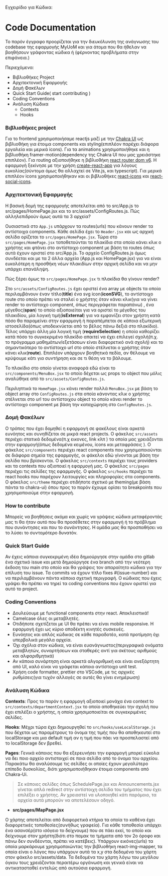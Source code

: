 Εγχειρίδιο για Κώδικα:

# Code Documentation

Το παρόν έγγραφο προορίζεται για την διευκόλυνση της ανάγνωσης του codebase της εφαρμογής MyUoM και για άτομα που θα ήθελαν να βοηθήσουν γράφοντας κώδικα ή (φέρνοντας προβλήματα στην επιφάνεια.)

Περιεχόμενα:

- Βιβλιοθήκες Project
- Αρχιτεκτονική Εφαρμογής
- Δομή Φακέλων
- Quick Start Guide( start contributing )
- Coding Conventions
- Ανάλυση Κώδικα
  - Contexts
  - Hooks

### Βιβλιοθήκες project

Για το frontend χρησιμοποιήσαμε reactjs μαζί με την [Chakra UI](https://chakra-ui.com/) ως βιβλιοθήκη για έτοιμα components και styling(επιπλέον παρέχει διάφορα εργαλεία και μερικά icons).
Για τα animations χρησιμοποιήθηκε και η βιβλιοθήκη framer-motion(dependency της Chakra UI που μας χρειάστηκε επιπλέον). Για routing αξιοποιήθηκε η βιβλιοθήκη [react router dom v6](https://reactrouter.com/en/v6.3.0/getting-started/overview).
Η εφαρμογή ξεκίνησε με την χρήση [create-react-app](https://create-react-app.dev/) για λόγους ευκολίας(σύντομα όμως θα αλλαχτεί σε Vite.js, και typescript).
Για μερικά επιπλέον icons χρησιμοποιήθηκαν και οι βιβλιοθήκες [react-icons](https://react-icons.github.io/react-icons/) και [react-social-icons](https://www.npmjs.com/package/react-social-icons).

### Αρχιτεκτονική Εφαρμογής

Η βασική δομή της εφαρμογής αποτελείται από το src/App.js το src/pages/HomePage.jsx και το src/assets/ConfigRoutes.js.
Πώς αλληλεπιδρούν όμως αυτά τα 3 αρχεία?

Ουσιαστικά στο `App.js` υπάρχουν τα routes(urls) που κάνουν render τα αντίστοιχα components. Κάθε σελίδα έχει το `Header.jsx` και ως αρχική σελίδα ορίζεται το `src/pages/HomePage.jsx`. Τώρα στο `src/pages/HomePage.jsx` τοποθετούνται τα πλακίδια στα οποία κάνει κλικ ο χρήστης και φτάνει στο αντίστοιχο component με βάση τα routes όπως αυτά έχουν οριστεί στο src/App.js. Το αρχείο ConfigRoutes.js όμως συνδέεται και με τα 2 άλλα αρχεία (App.js και HomePage.jsx) για να είναι ευκολότερη η προσθήκη νέων πλακιδίων στην αρχική σελίδα και να μην υπάρχει επανάληψη.

Πώς ξέρει όμως το `src/pages/HomePage.jsx` τι πλακίδια θα γίνουν render?

Στο `src/assets/ConfigRoutes.js` έχει οριστεί ένα array με objects τα οποία περιλαμβάνουν έναν τίτλο(**title**) ένα svg icon(**iconSVG**), το αντίστοιχο route στο οποίο πρέπει να σταλεί ο χρήστης όταν κάνει κλικ(για να γίνει render το αντίστοιχο component, όπως περιγράφεται παραπάνω) , ένα μέγεθος(**span**) το οποίο αξιοποιείται για να οριστεί το μέγεθος του πλακιδίου, μία λογική τιμή(**isExternal**) για να εμφανίζει στον χρήστη κατά πόσο θα παραμείνει στην εφαρμογή ή παραπέμπεται σε κάποια εξωτερική ιστοσελίδα(όπως υποδεικνύεται από το βέλος πάνω δεξιά στο πλακίδιο). Τέλος υπάρχει άλλη μία λογική τιμή (**requireSelection**) η οποία καθορίζει κατά πόσο το συγκεκριμένο πλακίδιο απαιτεί να έχει επιλεγεί σχολή(π.χ. το πρόγραμμα μαθημάτων/εξετάσεων είναι διαφορετικό ανά σχολή) και το σημαντικότερο το αντίστοιχο url στο οποίο στέλνεται ο χρήστης όταν κάνει κλικ(**route**). Επιπλέον υπάρχουν βοηθητικά πεδία, αν θέλουμε να κρύψουμε κάτι για συντήρηση και σε τι θέση να το βάλουμε.

Το πλακίδιο στο οποίο γίνεται αναφορά εδώ είναι το `src/components/MenuBox.jsx` το οποίο δέχεται ως props το object που μόλις αναλύθηκε από το `src/assets/ConfigRoutes.js`.

Περιληπτικά το `HomePage.jsx` κάνει render πολλά `MenuBox.jsx` με βάση το object array στο `ConfigRoutes.js` στα οποία κάνοντας κλικ ο χρήστης στέλνεται στο url του αντίστοιχου object το οποίο κάνει render το αντίστοιχο component με βάση την καταχώρηση στο `ConfigRoutes.js`.

### Δομή Φακέλων

Ο τρόπος που έχει δομηθεί η εφαρμογή σε φακέλους είναι αρκετά ευνόητος και συνηθίζεται σε μικρά react projects.
Ο φάκελος `src/assets` περιέχει στατικά δεδομένα(π.χ εικονες, link κλπ ) τα οποία μας χρειάζονται στην εφαρμογή(όπως δεδομένα κειμένου, icons και μεταφράσεις ).
Ο φάκελος `src/components` περιέχει react components που χρησιμοποιούνται σε διάφορα σημεία της εφαρμογής, οι φάκελοι εδώ γίνονται με βάση την σελίδα που βρίσκονται.
Ο φάκελος `src/contexts` περιέχει τους providers και τα contexts που αξιοποιεί η εφαρμογή μας.
Ο φάκελος `src/pages` περιέχει τις σελίδες της εφαρμογής.
Ο φάκελος `src/hooks` περιέχει τα react hooks που παρέχουν λειτουργίες και πληροφορίες στα components.
Ο φάκελος `src/theme` περιέχει οτιδήποτε σχετικό με theming(με βάση πάντα το chakra-ui) όπου προς το παρόν έχουμε ορίσει τα breakpoints που χρησιμοποιούμε στην εφαρμογή.

### How to contribute

Μπορείς να βοηθήσεις ακόμα και χωρίς να γράψεις κώδικα μεταφέροντάς μας τι θα ήταν αυτό που θα προσέθετες στην εφαρμογή ή το πρόβλημα που συνάντησες και που το συνάντησες. Η ομάδα μας θα προσπαθήσει να το λύσει το συντομότερο δυνατόν.

### Quick Start Guide

Αν έχεις κάποια συγκεκριμένη ιδέα δημιούργησε στην ομάδα στο gitlab ένα σχετικό issue και μετά δημιούργησε ένα branch από την νεότερη έκδοση του main στο οποίο και θα γράψεις τον απαραίτητο κώδικα για την επίλυση του issue. Τα commits να έχουν τίτλο fixes #{issue-number} και να περιλαμβάνουν πάντα κάποια σχετική περιγραφή. Ο κώδικας που έχεις γράψει θα πρέπει να τηρεί τα coding conventions που έχουν οριστεί για αυτό το project.

### Coding Conventions

- Δουλεύουμε με functional components στην react. Αποκλειστικά!
- Camelcase όλες οι μεταβλητές.
- Οτιδήποτε σχετίζεται με UI θα πρέπει να είναι mobile responsive. Η εφαρμογή έχει ως κύριο αποδέκτη κινητές συσκευές.
- Ευνόητος και απλός κώδικας σε κάθε παραδοτέο, κατά προτίμηση όχι υπερβολικά μεγάλα αρχεία.
- Όχι σχόλια στον κώδικα, να είναι ευανάγνωστος(περιγραφικά ονόματα μεταβλητών, συναρτήσεων και σταθερές αντί για σκέτους αριθμούς και αλφαριθμητικά)
- Αν κάποια συνάρτηση είναι αρκετά αλγοριθμική και είναι ανεξάρτητη από UI, καλό είναι να γράφεται κάποιο αντίστοιχο unit test.
- Χρήση code formatter, prettier στο VSCode, με τις αρχικές ρυθμίσεις(για τυχόν αλλαγές σε αυτές θα γίνει ενημέρωση)

### Aνάλυση Κώδικα

**Contexts**: Προς το παρόν η εφαρμογή αξιοποιεί μονάχα ένα context to `src/contexts/departmentContext.jsx` το οποίο αποθηκεύει την σχολή που έχει επιλέξει ο χρήστης, η οποία χρησιμοποιείται σε συγκεκριμένες σελίδες.

**Hooks**: Μέχρι τώρα έχει δημιουργηθεί το `src/hooks/useLocalStorage.js` που δέχεται ως παραμέτρους το όνομα της τιμής που θα αποθηκευτεί στο localStorage και μια default τιμή αν η τιμή που πάει να προσπελαστεί από το localStorage δεν βρεθεί.

**Pages**:
Γενικά κάποιος που θα εξερευνήσει την εφαρμογή μπορεί εύκολα να δει ποιο αρχείο αντιστοιχεί σε ποια σελίδα από το όνομα του αρχείου. Παρακάτω θα αναλύσουμε τις σελίδες οι οποίες έχουν μεγαλύτερο επίπεδο δυσκολίας, διότι χρησιμοποιήθηκαν έτοιμα components από Chakra-Ui.

> Σε κάποιες σελίδες όπως SchedulePage.jsx και Announcements.jsx γίνεται απλά redirect στην αντίστοιχη σελίδα του τμήματος που έχει επιλέξει ο χρήστης. Αν χρειαστεί να υλοποιηθεί κάτι παρόμοιο, τα αρχεία αυτά μπορούν να αποτελέσουν οδηγό.

- **src/pages/MapPage.jsx**

Ο χάρτης αποτελείται από διαφορετικά κτήρια τα οποία το καθένα έχει διαφορετικές τοποθεσίες(συνήθως γραφεία). Για κάθε τοποθεσία υπάρχει ένα ασανσέρ(στο ισόγειο το δείχνουμε) που σε πάει εκεί, το οποίο και δείχνουμε στον χρήστη(διότι στο παμακ τα τμήματα από τον 2ο όροφο και πάνω δεν συνδέονται, πρέπει να κατέβεις). Υπάρχουν εικόνες(urls) τα οποία μαρκάρουμε χρησιμοποιώντας την βιβλιοθήκη react-img-mapper, τα οποία είναι ο λόγος που υπάρχουν αυτά τα x,y στα δεδομένα του χάρτη στον φάκελο src/assets/data.
Τα δεδομένα του χάρτη λόγω του μεγάλου όγκου τους χρειάζονται περαιτέρω οργάνωση και γενικά είναι να αντικατασταθεί εντελώς από αυτούσια εφαρμογή.
